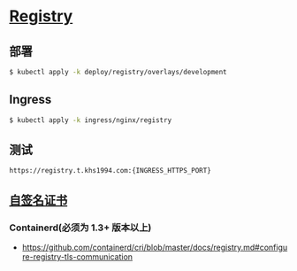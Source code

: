 # [Registry](https://docs.docker.com/registry/configuration/)

## 部署

```bash
$ kubectl apply -k deploy/registry/overlays/development
```

## Ingress

```bash
$ kubectl apply -k ingress/nginx/registry
```

## 测试

`https://registry.t.khs1994.com:{INGRESS_HTTPS_PORT}`

## [自签名证书](https://docs.lnmp.khs1994.com/registry.html)

### Containerd(必须为 1.3+ 版本以上)

* https://github.com/containerd/cri/blob/master/docs/registry.md#configure-registry-tls-communication
